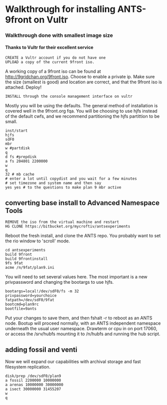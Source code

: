 # Walkthrough for installing ANTS-9front on Vultr
### Walkthrough done with smallest image size
#### Thanks to Vultr for their excellent service

	CREATE a Vultr account if you do not have one
	UPLOAD a copy of the current 9front iso. 

A working copy of a 9front iso can be found at http://9gridchan.org/9front.iso. Choose to enable a private ip. Make sure the size (smallest is good) and location are correct, and that the 9front iso is attached. Deploy!

	INSTALL through the console management interface on vultr

Mostly you will be using the defaults. The general method of installation is covered well in the 9front.org fqa. You will be choosing to use hjfs instead of the default cwfs, and we recommend partitioning the hjfs partittion to be small.

	inst/start
	hjfs
	sdF0
	mbr
	w #partdisk
	q
	d fs #prepdisk
	a fs 204801 2200000
	w
	q
	32 # mb cache
	# enter a lot until copydist and you wait for a few minutes
	# set timezone and system name and then say
	yes yes # to the questions to make plan 9 mbr active

## converting base install to Advanced Namespace Tools ##

	REMOVE the iso from the virtual machine and restart
	HG CLONE https://bitbucket.org/mycroftiv/antsexperiments

Reboot the fresh install, and clone the ANTS repo. You probably want to set the rio window to 'scroll' mode. 

	cd antsexperiments
	build 9front
	build 9frontinstall
	9fs 9fat
	acme /n/9fat/plan9.ini

You will need to set several values here. The most important is a new privpassword and changing the bootargs to use hjfs.

	bootargs=local!/dev/sdF0/fs -m 32
	privpassword=yourchoice
	fatpath=/dev/sdF0/9fat
	bootcmd=plan9rc
	bootfile=9ants

Put your changes to save them, and then fshalt -r to reboot as an ANTS node. Bootup will proceed normally, with an ANTS independent namespace underneath the usual user namespace. Drawterm or cpu in on port 17060, or access the /srv/hubfs mounting it to /n/hubfs and running the hub script.

## adding fossil and venti ##

Now we will expand our capabilities with archival storage and fast filesystem replication. 

	disk/prep /dev/sdF0/plan9
	a fossil 2200000 10000000
	a arenas 10000000 30000000
	a isect 30000000 31455207
	w
	q

